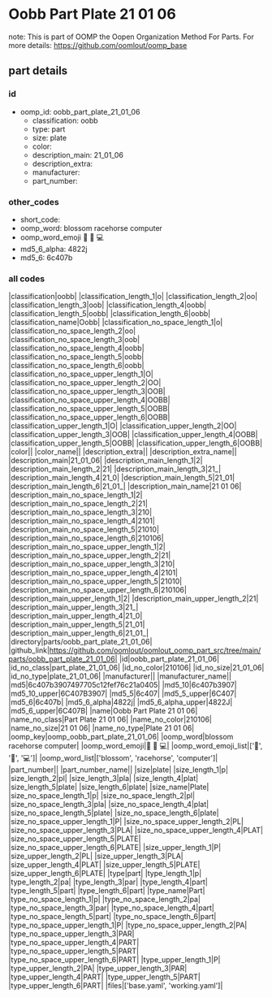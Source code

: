 # Oobb Part Plate 21 01 06  

note: This is part of OOMP the Oopen Organization Method For Parts. For more details: https://github.com/oomlout/oomp_base

##  part details





### id
* oomp_id: oobb_part_plate_21_01_06
  * classification: oobb
  * type: part
  * size: plate
  * color: 
  * description_main: 21_01_06
  * description_extra: 
  * manufacturer: 
  * part_number: 

### other_codes
* short_code: 
* oomp_word: blossom racehorse computer
* oomp_word_emoji :blossom: :racehorse: :computer:
* md5_6_alpha: 4822j
* md5_6: 6c407b

### all codes 
|classification|oobb|
|classification_length_1|o|
|classification_length_2|oo|
|classification_length_3|oob|
|classification_length_4|oobb|
|classification_length_5|oobb|
|classification_length_6|oobb|
|classification_name|Oobb|
|classification_no_space_length_1|o|
|classification_no_space_length_2|oo|
|classification_no_space_length_3|oob|
|classification_no_space_length_4|oobb|
|classification_no_space_length_5|oobb|
|classification_no_space_length_6|oobb|
|classification_no_space_upper_length_1|O|
|classification_no_space_upper_length_2|OO|
|classification_no_space_upper_length_3|OOB|
|classification_no_space_upper_length_4|OOBB|
|classification_no_space_upper_length_5|OOBB|
|classification_no_space_upper_length_6|OOBB|
|classification_upper_length_1|O|
|classification_upper_length_2|OO|
|classification_upper_length_3|OOB|
|classification_upper_length_4|OOBB|
|classification_upper_length_5|OOBB|
|classification_upper_length_6|OOBB|
|color||
|color_name||
|description_extra||
|description_extra_name||
|description_main|21_01_06|
|description_main_length_1|2|
|description_main_length_2|21|
|description_main_length_3|21_|
|description_main_length_4|21_0|
|description_main_length_5|21_01|
|description_main_length_6|21_01_|
|description_main_name|21 01 06|
|description_main_no_space_length_1|2|
|description_main_no_space_length_2|21|
|description_main_no_space_length_3|210|
|description_main_no_space_length_4|2101|
|description_main_no_space_length_5|21010|
|description_main_no_space_length_6|210106|
|description_main_no_space_upper_length_1|2|
|description_main_no_space_upper_length_2|21|
|description_main_no_space_upper_length_3|210|
|description_main_no_space_upper_length_4|2101|
|description_main_no_space_upper_length_5|21010|
|description_main_no_space_upper_length_6|210106|
|description_main_upper_length_1|2|
|description_main_upper_length_2|21|
|description_main_upper_length_3|21_|
|description_main_upper_length_4|21_0|
|description_main_upper_length_5|21_01|
|description_main_upper_length_6|21_01_|
|directory|parts/oobb_part_plate_21_01_06|
|github_link|https://github.com/oomlout/oomlout_oomp_part_src/tree/main/parts/oobb_part_plate_21_01_06|
|id|oobb_part_plate_21_01_06|
|id_no_class|part_plate_21_01_06|
|id_no_color|210106|
|id_no_size|21_01_06|
|id_no_type|plate_21_01_06|
|manufacturer||
|manufacturer_name||
|md5|6c407b3907497705c12fef76c21a0405|
|md5_10|6c407b3907|
|md5_10_upper|6C407B3907|
|md5_5|6c407|
|md5_5_upper|6C407|
|md5_6|6c407b|
|md5_6_alpha|4822j|
|md5_6_alpha_upper|4822J|
|md5_6_upper|6C407B|
|name|Oobb Part Plate 21 01 06|
|name_no_class|Part Plate 21 01 06|
|name_no_color|210106|
|name_no_size|21 01 06|
|name_no_type|Plate 21 01 06|
|oomp_key|oomp_oobb_part_plate_21_01_06|
|oomp_word|blossom racehorse computer|
|oomp_word_emoji|:blossom: :racehorse: :computer:|
|oomp_word_emoji_list|[':blossom:', ':racehorse:', ':computer:']|
|oomp_word_list|['blossom', 'racehorse', 'computer']|
|part_number||
|part_number_name||
|size|plate|
|size_length_1|p|
|size_length_2|pl|
|size_length_3|pla|
|size_length_4|plat|
|size_length_5|plate|
|size_length_6|plate|
|size_name|Plate|
|size_no_space_length_1|p|
|size_no_space_length_2|pl|
|size_no_space_length_3|pla|
|size_no_space_length_4|plat|
|size_no_space_length_5|plate|
|size_no_space_length_6|plate|
|size_no_space_upper_length_1|P|
|size_no_space_upper_length_2|PL|
|size_no_space_upper_length_3|PLA|
|size_no_space_upper_length_4|PLAT|
|size_no_space_upper_length_5|PLATE|
|size_no_space_upper_length_6|PLATE|
|size_upper_length_1|P|
|size_upper_length_2|PL|
|size_upper_length_3|PLA|
|size_upper_length_4|PLAT|
|size_upper_length_5|PLATE|
|size_upper_length_6|PLATE|
|type|part|
|type_length_1|p|
|type_length_2|pa|
|type_length_3|par|
|type_length_4|part|
|type_length_5|part|
|type_length_6|part|
|type_name|Part|
|type_no_space_length_1|p|
|type_no_space_length_2|pa|
|type_no_space_length_3|par|
|type_no_space_length_4|part|
|type_no_space_length_5|part|
|type_no_space_length_6|part|
|type_no_space_upper_length_1|P|
|type_no_space_upper_length_2|PA|
|type_no_space_upper_length_3|PAR|
|type_no_space_upper_length_4|PART|
|type_no_space_upper_length_5|PART|
|type_no_space_upper_length_6|PART|
|type_upper_length_1|P|
|type_upper_length_2|PA|
|type_upper_length_3|PAR|
|type_upper_length_4|PART|
|type_upper_length_5|PART|
|type_upper_length_6|PART|
|files|['base.yaml', 'working.yaml']|
